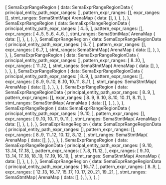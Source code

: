 [
    SemaExprRangeRegion {
        data: SemaExprRangeRegionData {
            principal_entity_path_expr_ranges: [],
            pattern_expr_ranges: [],
            expr_ranges: [],
            stmt_ranges: SemaStmtMap(
                ArenaMap {
                    data: [],
                },
            ),
        },
    },
    SemaExprRangeRegion {
        data: SemaExprRangeRegionData {
            principal_entity_path_expr_ranges: [
                4..5,
            ],
            pattern_expr_ranges: [],
            expr_ranges: [
                4..5,
                5..6,
                4..6,
            ],
            stmt_ranges: SemaStmtMap(
                ArenaMap {
                    data: [],
                },
            ),
        },
    },
    SemaExprRangeRegion {
        data: SemaExprRangeRegionData {
            principal_entity_path_expr_ranges: [
                6..7,
            ],
            pattern_expr_ranges: [],
            expr_ranges: [
                6..7,
            ],
            stmt_ranges: SemaStmtMap(
                ArenaMap {
                    data: [],
                },
            ),
        },
    },
    SemaExprRangeRegion {
        data: SemaExprRangeRegionData {
            principal_entity_path_expr_ranges: [],
            pattern_expr_ranges: [
                8..10,
            ],
            expr_ranges: [
                11..12,
            ],
            stmt_ranges: SemaStmtMap(
                ArenaMap {
                    data: [],
                },
            ),
        },
    },
    SemaExprRangeRegion {
        data: SemaExprRangeRegionData {
            principal_entity_path_expr_ranges: [
                8..9,
            ],
            pattern_expr_ranges: [],
            expr_ranges: [
                8..9,
                9..10,
                8..10,
                10..11,
                8..11,
            ],
            stmt_ranges: SemaStmtMap(
                ArenaMap {
                    data: [],
                },
            ),
        },
    },
    SemaExprRangeRegion {
        data: SemaExprRangeRegionData {
            principal_entity_path_expr_ranges: [
                8..9,
            ],
            pattern_expr_ranges: [],
            expr_ranges: [
                8..9,
                9..10,
                8..10,
                10..11,
                8..11,
            ],
            stmt_ranges: SemaStmtMap(
                ArenaMap {
                    data: [],
                },
            ),
        },
    },
    SemaExprRangeRegion {
        data: SemaExprRangeRegionData {
            principal_entity_path_expr_ranges: [
                9..10,
            ],
            pattern_expr_ranges: [],
            expr_ranges: [
                9..10,
                10..11,
                9..11,
            ],
            stmt_ranges: SemaStmtMap(
                ArenaMap {
                    data: [],
                },
            ),
        },
    },
    SemaExprRangeRegion {
        data: SemaExprRangeRegionData {
            principal_entity_path_expr_ranges: [],
            pattern_expr_ranges: [],
            expr_ranges: [
                8..9,
                11..12,
                10..12,
                8..12,
            ],
            stmt_ranges: SemaStmtMap(
                ArenaMap {
                    data: [],
                },
            ),
        },
    },
    SemaExprRangeRegion {
        data: SemaExprRangeRegionData {
            principal_entity_path_expr_ranges: [
                9..10,
                13..14,
                17..18,
            ],
            pattern_expr_ranges: [
                7..8,
                11..12,
            ],
            expr_ranges: [
                9..10,
                13..14,
                17..18,
                18..19,
                17..19,
                16..19,
            ],
            stmt_ranges: SemaStmtMap(
                ArenaMap {
                    data: [],
                },
            ),
        },
    },
    SemaExprRangeRegion {
        data: SemaExprRangeRegionData {
            principal_entity_path_expr_ranges: [
                16..17,
            ],
            pattern_expr_ranges: [
                8..9,
            ],
            expr_ranges: [
                12..13,
                16..17,
                15..17,
                10..17,
                20..21,
                19..21,
            ],
            stmt_ranges: SemaStmtMap(
                ArenaMap {
                    data: [],
                },
            ),
        },
    },
]